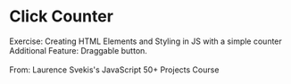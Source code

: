 # Click Counter
Exercise: Creating HTML Elements and Styling in JS with a simple counter
</br>
Additional Feature: Draggable button.
</br>
</br>
From: Laurence Svekis's JavaScript 50+ Projects Course